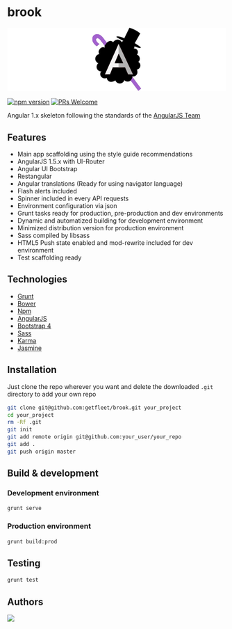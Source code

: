 # brook

![image](src/assets/images/brook-logo-wide.png)

[![npm version](https://img.shields.io/npm/v/react.svg?style=flat)](https://www.npmjs.com/package/react) [![PRs Welcome](https://img.shields.io/badge/PRs-welcome-brightgreen.svg)](CONTRIBUTING.md#pull-requests)

Angular 1.x skeleton following the standards of the [AngularJS Team](https://github.com/johnpapa/angular-styleguide/blob/master/a1/README.md)


## Features

+ Main app scaffolding using the style guide recommendations
+ AngularJS 1.5.x with UI-Router
+ Angular UI Bootstrap
+ Restangular
+ Angular translations (Ready for using navigator language)
+ Flash alerts included
+ Spinner included in every API requests
+ Environment configuration via json
+ Grunt tasks ready for production, pre-production and dev environments
+ Dynamic and automatized building for development environment
+ Minimized distribution version for production environment
+ Sass compiled by libsass
+ HTML5 Push state enabled and mod-rewrite included for dev environment
+ Test scaffolding ready

## Technologies

+ [Grunt](http://gruntjs.com/)
+ [Bower](http://bower.io/)
+ [Npm](https://www.npmjs.com/)
+ [AngularJS](https://angularjs.org/)
+ [Bootstrap 4](http://v4-alpha.getbootstrap.com/)
+ [Sass](http://sass-lang.com/)
+ [Karma](https://karma-runner.github.io)
+ [Jasmine](http://jasmine.github.io/)

## Installation

Just clone the repo wherever you want and delete the downloaded `.git` directory to add your own repo

````bash
git clone git@github.com:getfleet/brook.git your_project
cd your_project
rm -Rf .git
git init
git add remote origin git@github.com:your_user/your_repo
git add .
git push origin master
````

## Build & development

### Development environment

````bash
grunt serve
````

### Production environment

````bash
grunt build:prod
````


## Testing

````bash
grunt test
````

## Authors

  <a href="https://github.com/nass600" target="_blank">
    <img src="http://s.gravatar.com/avatar/49f04efaf80ecb68e6e383919019b843?s=80">
  </a>
